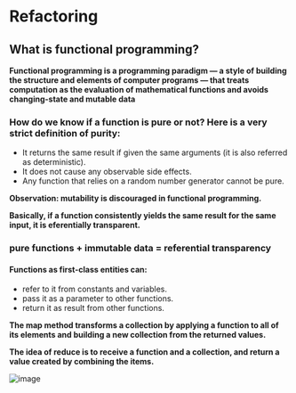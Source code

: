 
# Refactoring

## What is functional programming?
**Functional programming is a programming paradigm — a style of building the structure and elements of computer programs — that treats 
computation as the evaluation of mathematical functions and avoids changing-state and mutable data**

### How do we know if a function is pure or not? Here is a very strict definition of purity:
* It returns the same result if given the same arguments (it is also referred as deterministic).
* It does not cause any observable side effects.
* Any function that relies on a random number generator cannot be pure.

**Observation: mutability is discouraged in functional programming.**

**Basically, if a function consistently yields the same result for the same input, it is eferentially transparent.**
### pure functions + immutable data = referential transparency

#### Functions as first-class entities can:
* refer to it from constants and variables.
* pass it as a parameter to other functions.
* return it as result from other functions.

**The map method transforms a collection by applying a function to all of its elements and building a new collection from the returned values.**

**The idea of reduce is to receive a function and a collection, and return a value created by combining the items.**

![image](https://i.ytimg.com/vi/Fevz-Kb4bxc/maxresdefault.jpg)
